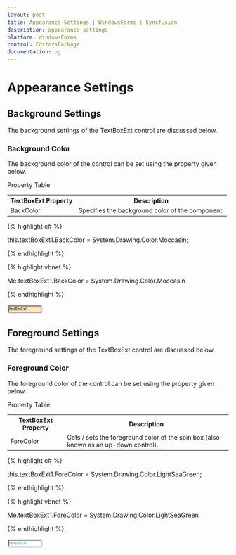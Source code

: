 ```yaml
---
layout: post
title: Appearance-Settings | WindowsForms | Syncfusion
description: appearance settings
platform: WindowsForms
control: EditorsPackage
documentation: ug
---
```


# Appearance Settings

## Background Settings

The background settings of the TextBoxExt control are discussed below.

### Background Color

The background color of the control can be set using the property given below.

Property Table

<table>
<tr>
<th>
TextBoxExt Property</th><th>
Description</th></tr>
<tr>
<td>
BackColor</td><td>
Specifies the background color of the component.</td></tr>
</table>


{% highlight c# %}



this.textBoxExt1.BackColor = System.Drawing.Color.Moccasin;

{% endhighlight %}

{% highlight vbnet %}



Me.textBoxExt1.BackColor = System.Drawing.Color.Moccasin

{% endhighlight %}

![](Appearance-Settings_images/Appearance-Settings_img1.png)



## Foreground Settings

The foreground settings of the TextBoxExt control are discussed below.

### Foreground Color

The foreground color of the control can be set using the property given below.

Property Table

<table>
<tr>
<th>
TextBoxExt Property</th><th>
Description</th></tr>
<tr>
<td>
ForeColor</td><td>
Gets / sets the foreground color of the spin box (also known as an up-down control).</td></tr>
</table>


{% highlight c# %}

this.textBoxExt1.ForeColor = System.Drawing.Color.LightSeaGreen;

{% endhighlight %}

{% highlight vbnet %}

Me.textBoxExt1.ForeColor = System.Drawing.Color.LightSeaGreen

{% endhighlight %}

![](Appearance-Settings_images/Appearance-Settings_img2.png)



